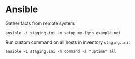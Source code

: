 # Ansible

Gather facts from remote system:

```
ansible -i staging.ini -m setup my-fqdn.example.net
```

Run custom command on all hosts in inventory `staging.ini`:

```
ansible -i staging.ini -m command -a "uptime" all
```
